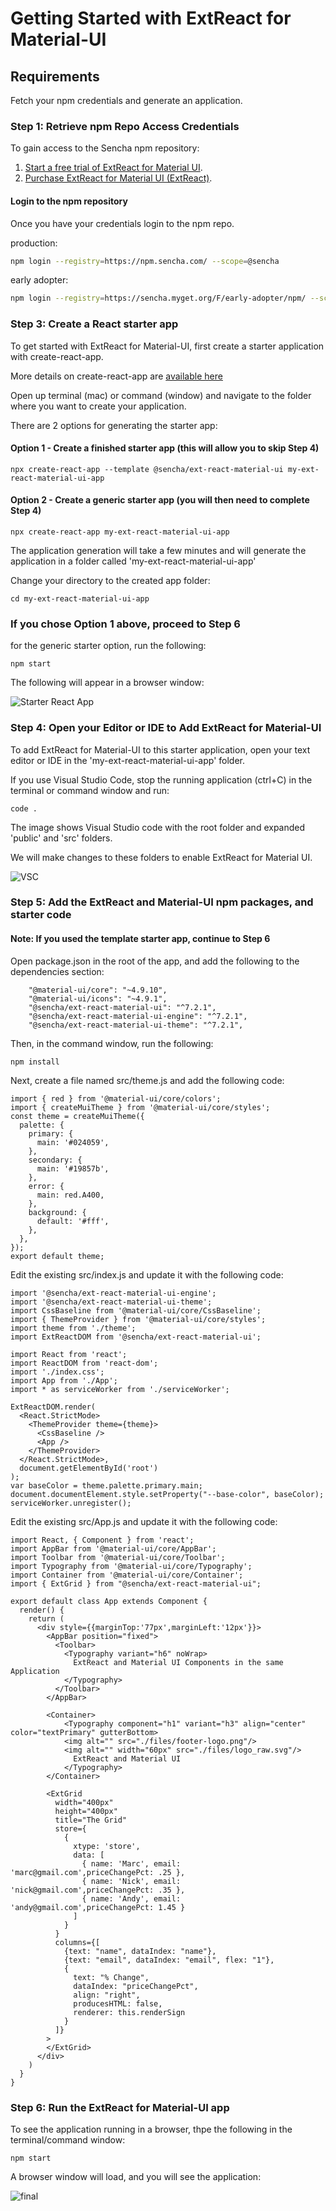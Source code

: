 # Getting Started with ExtReact for Material-UI

## Requirements
Fetch your npm credentials and generate an application.

### Step 1: Retrieve npm Repo Access Credentials
To gain access to the Sencha npm repository:

1. [Start a free trial of ExtReact for Material UI](https://www.sencha.com/products/extreactmaterialui/evaluate/).
2. [Purchase ExtReact for Material UI (ExtReact)](https://www.sencha.com/store/).

#### Login to the npm repository
Once you have your credentials login to the npm repo.

production:

```sh
npm login --registry=https://npm.sencha.com/ --scope=@sencha
```

early adopter:

```sh
npm login --registry=https://sencha.myget.org/F/early-adopter/npm/ --scope=@sencha
```

### Step 3: Create a React starter app

To get started with ExtReact for Material-UI, first create a starter application with create-react-app.

More details on create-react-app are [available here](https://reactjs.org/docs/create-a-new-react-app.html#create-react-app)

Open up terminal (mac) or command (window) and navigate to the folder where you want to create your application.

There are 2 options for generating the starter app:

#### Option 1 - Create a finished starter app (this will allow you to skip Step 4)

```
npx create-react-app --template @sencha/ext-react-material-ui my-ext-react-material-ui-app

```

#### Option 2 - Create a generic starter app (you will then need to complete Step 4)

```
npx create-react-app my-ext-react-material-ui-app
```

The application generation will take a few minutes and will generate the application in a folder called 'my-ext-react-material-ui-app'

Change your directory to the created app folder:

```
cd my-ext-react-material-ui-app
```

### If you chose Option 1 above, proceed to Step 6

for the generic starter option, run the following:

```
npm start
```

The following will appear in a browser window:

![Starter React App](starter.png)

### Step 4: Open your Editor or IDE to Add ExtReact for Material-UI

To add ExtReact for Material-UI to this starter application, open your text editor or IDE in the 'my-ext-react-material-ui-app' folder.

If you use Visual Studio Code, stop the running application (ctrl+C) in the terminal or command window and run:

```
code .
```

The image shows Visual Studio code with the root folder and expanded 'public' and 'src' folders.

We will make changes to these folders to enable ExtReact for Material UI.

![VSC](vsc.png)

### Step 5: Add the ExtReact and Material-UI npm packages, and starter code

#### Note: If you used the template starter app, continue to Step 6

Open package.json in the root of the app, and add the following to the dependencies section:

```
    "@material-ui/core": "~4.9.10",
    "@material-ui/icons": "~4.9.1",
    "@sencha/ext-react-material-ui": "^7.2.1",
    "@sencha/ext-react-material-ui-engine": "^7.2.1",
    "@sencha/ext-react-material-ui-theme": "^7.2.1",
```

Then, in the command window, run the following:

```
npm install
```

Next, create a file named src/theme.js and add the following code:

```
import { red } from '@material-ui/core/colors';
import { createMuiTheme } from '@material-ui/core/styles';
const theme = createMuiTheme({
  palette: {
    primary: {
      main: '#024059',
    },
    secondary: {
      main: '#19857b',
    },
    error: {
      main: red.A400,
    },
    background: {
      default: '#fff',
    },
  },
});
export default theme;
```

Edit the existing src/index.js and update it with the following code:

```
import '@sencha/ext-react-material-ui-engine';
import '@sencha/ext-react-material-ui-theme';
import CssBaseline from '@material-ui/core/CssBaseline';
import { ThemeProvider } from '@material-ui/core/styles';
import theme from './theme';
import ExtReactDOM from '@sencha/ext-react-material-ui';

import React from 'react';
import ReactDOM from 'react-dom';
import './index.css';
import App from './App';
import * as serviceWorker from './serviceWorker';

ExtReactDOM.render(
  <React.StrictMode>
    <ThemeProvider theme={theme}>
      <CssBaseline />
      <App />
    </ThemeProvider>
  </React.StrictMode>,
  document.getElementById('root')
);
var baseColor = theme.palette.primary.main;
document.documentElement.style.setProperty("--base-color", baseColor);
serviceWorker.unregister();
```

Edit the existing src/App.js and update it with the following code:

```
import React, { Component } from 'react';
import AppBar from '@material-ui/core/AppBar';
import Toolbar from '@material-ui/core/Toolbar';
import Typography from '@material-ui/core/Typography';
import Container from '@material-ui/core/Container';
import { ExtGrid } from "@sencha/ext-react-material-ui";

export default class App extends Component {
  render() {
    return (
      <div style={{marginTop:'77px',marginLeft:'12px'}}>
        <AppBar position="fixed">
          <Toolbar>
            <Typography variant="h6" noWrap>
              ExtReact and Material UI Components in the same Application
            </Typography>
          </Toolbar>
        </AppBar>

        <Container>
            <Typography component="h1" variant="h3" align="center" color="textPrimary" gutterBottom>
            <img alt="" src="./files/footer-logo.png"/>
            <img alt="" width="60px" src="./files/logo_raw.svg"/>
              ExtReact and Material UI
            </Typography>
        </Container>

        <ExtGrid
          width="400px"
          height="400px"
          title="The Grid"
          store={
            {
              xtype: 'store',
              data: [
                { name: 'Marc', email: 'marc@gmail.com',priceChangePct: .25 },
                { name: 'Nick', email: 'nick@gmail.com',priceChangePct: .35 },
                { name: 'Andy', email: 'andy@gmail.com',priceChangePct: 1.45 }
              ]
            }
          }
          columns={[
            {text: "name", dataIndex: "name"},
            {text: "email", dataIndex: "email", flex: "1"},
            {
              text: "% Change",
              dataIndex: "priceChangePct",
              align: "right",
              producesHTML: false,
              renderer: this.renderSign
            }
          ]}
        >
        </ExtGrid>
      </div>
    )
  }
}
```

### Step 6: Run the ExtReact for Material-UI app

To see the application running in a browser, thpe the following in the terminal/command window:

```
npm start
```

A browser window will load, and you will see the application:

![final](final.png)